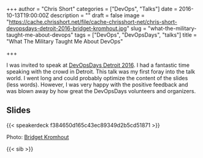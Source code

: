 +++
author = "Chris Short"
categories = ["DevOps", "Talks"]
date = 2016-10-13T19:00:00Z
description = ""
draft = false
image = "https://cache.chrisshort.net/file/cache-chrisshort-net/chris-short-devopsdays-detroit-2016-bridget-kromhout.jpg"
slug = "what-the-military-taught-me-about-devops"
tags = ["DevOps", "DevOpsDays", "talks"]
title = "What The Military Taught Me About DevOps"

+++

I was invited to speak at [DevOpsDays Detroit 2016](https://www.devopsdays.org/events/2016-detroit/program/what-the-military-taught-me/). I had a fantastic time speaking with the crowd in Detroit. This talk was my first foray into the talk world. I went long and could probably optimize the content of the slides (less words). However, I was very happy with the positive feedback and was blown away by how great the DevOpsDays volunteers and organizers.

## Slides

{{< speakerdeck f384650d165c43ec89349d2b5cd51871 >}}

Photo: [Bridget Kromhout](http://bridgetkromhout.com/)

{{< sib >}}
